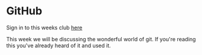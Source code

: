 # GitHub

Sign in to this weeks club [here]()

This week we will be discussing the wonderful world of git. If you're reading this you've already heard of it and used it.
